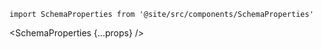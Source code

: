 ```mdx-code-block
import SchemaProperties from '@site/src/components/SchemaProperties'
```

<SchemaProperties {...props} />
